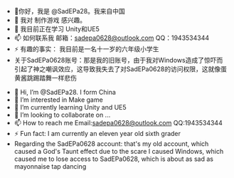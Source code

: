 - 👋你好，我是 @SadEPa28。我来自中国
- 👀 我对 制作游戏 感兴趣。
- 🌱 我目前正在学习 Unity和UE5
- 📫 如何联系我 邮箱：sadepa0628@outlook.com QQ：1943534344
- ⚡ 有趣的事实： 我目前是一名十一岁的六年级小学生
-  关于SadEPa0628账号：那是我的旧账号，由于我对Windows造成了惊吓而引起了神之嘲讽效应，这导致我失去了对SadEPa0628的访问权限，这就像蛋黄酱跳踢踏舞一样悲伤

<!---
SadEPa28/SadEPa28 是一个✨特殊✨的版本库，因为它的✨README.md `（此文件）会出现在你的 GitHub 配置文件中。
你可以点击 "预览 "链接查看你的改动。
--->


- 👋 Hi, I’m @SadEPa28. I form China
- 👀 I’m interested in Make game
- 🌱 I’m currently learning Unity and UE5
- 💞️ I’m looking to collaborate on ...
- 📫 How to reach me Email:sadepa0628@outlook.com QQ:1943534344
- ⚡ Fun fact: I am currently an eleven year old sixth grader
-  Regarding the SadEPa0628 account: that's my old account, which caused a God's Taunt effect due to the scare I caused Windows, which caused me to lose access to SadEPa0628, which is about as sad as mayonnaise tap dancing

<!---
SadEPa28/SadEPa28 is a ✨ special ✨ repository because its `README.md` (this file) appears on your GitHub profile.
You can click the Preview link to take a look at your changes.
--->

